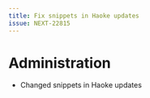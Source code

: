```yaml
---
title: Fix snippets in Haoke updates
issue: NEXT-22815
---
```

# Administration
* Changed snippets in Haoke updates


